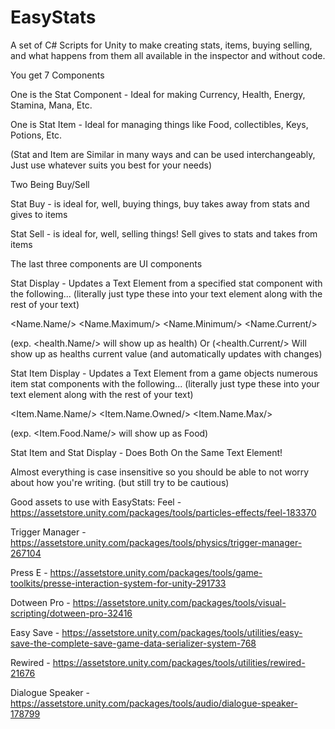 # EasyStats
A set of C# Scripts for Unity to make creating stats, items, buying selling, and what happens from them all available in the inspector and without code.

You get 7 Components

One is the Stat Component - Ideal for making Currency, Health, Energy, Stamina, Mana, Etc.

One is Stat Item - Ideal for managing things like Food, collectibles, Keys, Potions, Etc.

(Stat and Item are Similar in many ways and can be used interchangeably, Just use whatever suits you best for your needs)

Two Being Buy/Sell

Stat Buy - is ideal for, well, buying things, buy takes away from stats and gives to items

Stat Sell - is ideal for, well, selling things! Sell gives to stats and takes from items

The last three components are UI components

Stat Display - Updates a Text Element from a specified stat component with the following... (literally just type these into your text element along with the rest of your text)

<Name.Name/>
<Name.Maximum/> 
<Name.Minimum/>
<Name.Current/>

(exp. <health.Name/> will show up as health) Or (<health.Current/> Will show up as healths current value (and automatically updates with changes)

Stat Item Display - Updates a Text Element from a game objects numerous item stat components with the following... (literally just type these into your text element along with the rest of your text)

<Item.Name.Name/>
<Item.Name.Owned/> 
<Item.Name.Max/>

(exp. <Item.Food.Name/> will show up as Food)

Stat Item and Stat Display - Does Both On the Same Text Element!

Almost everything is case insensitive so you should be able to not worry about how you're writing. (but still try to be cautious)
 
Good assets to use with EasyStats:
Feel - https://assetstore.unity.com/packages/tools/particles-effects/feel-183370

Trigger Manager - https://assetstore.unity.com/packages/tools/physics/trigger-manager-267104

Press E - https://assetstore.unity.com/packages/tools/game-toolkits/presse-interaction-system-for-unity-291733

Dotween Pro - https://assetstore.unity.com/packages/tools/visual-scripting/dotween-pro-32416

Easy Save - https://assetstore.unity.com/packages/tools/utilities/easy-save-the-complete-save-game-data-serializer-system-768

Rewired - https://assetstore.unity.com/packages/tools/utilities/rewired-21676

Dialogue Speaker - https://assetstore.unity.com/packages/tools/audio/dialogue-speaker-178799
